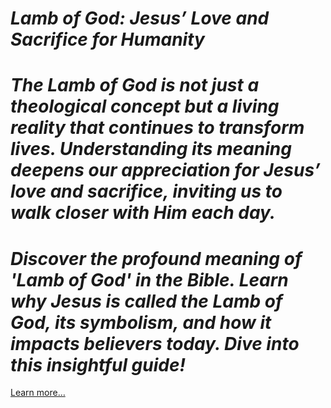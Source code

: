 # *Lamb of God: Jesus’ Love and Sacrifice for Humanity*

# *The Lamb of God is not just a theological concept but a living reality that continues to transform lives. Understanding its meaning deepens our appreciation for Jesus’ love and sacrifice, inviting us to walk closer with Him each day.*

# *Discover the profound meaning of 'Lamb of God' in the Bible. Learn why Jesus is called the Lamb of God, its symbolism, and how it impacts believers today. Dive into this insightful guide!* 

[Learn more…](https://spiritualkhazaana.com/web-stories/lamb-of-god-jesus-love-and-sacrifice-for-humanity/)
